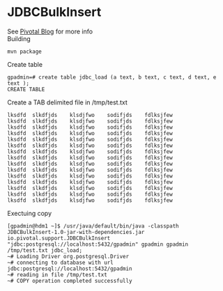# JDBCBulkInsert
See <a href="https://support.pivotal.io/hc/en-us/articles/204237003">Pivotal Blog</a> for more info<br>
Building
```
mvn package
```
Create table
```
gpadmin=# create table jdbc_load (a text, b text, c text, d text, e text );
CREATE TABLE
```
Create a TAB delimited file in /tmp/test.txt
```
lksdfd	slkdfjds	klsdjfwo	sodifjds	fdlksjfew
lksdfd	slkdfjds	klsdjfwo	sodifjds	fdlksjfew
lksdfd	slkdfjds	klsdjfwo	sodifjds	fdlksjfew
lksdfd	slkdfjds	klsdjfwo	sodifjds	fdlksjfew
lksdfd	slkdfjds	klsdjfwo	sodifjds	fdlksjfew
lksdfd	slkdfjds	klsdjfwo	sodifjds	fdlksjfew
lksdfd	slkdfjds	klsdjfwo	sodifjds	fdlksjfew
lksdfd	slkdfjds	klsdjfwo	sodifjds	fdlksjfew
lksdfd	slkdfjds	klsdjfwo	sodifjds	fdlksjfew
lksdfd	slkdfjds	klsdjfwo	sodifjds	fdlksjfew
lksdfd	slkdfjds	klsdjfwo	sodifjds	fdlksjfew
lksdfd	slkdfjds	klsdjfwo	sodifjds	fdlksjfew
lksdfd	slkdfjds	klsdjfwo	sodifjds	fdlksjfew
lksdfd	slkdfjds	klsdjfwo	sodifjds	fdlksjfew
lksdfd	slkdfjds	klsdjfwo	sodifjds	fdlksjfew
```
Exectuing copy
```
[gpadmin@hdm1 ~]$ /usr/java/default/bin/java -classpath JDBCBulkInsert-1.0-jar-with-dependencies.jar io.pivotal.support.JDBCBulkInsert "jdbc:postgresql://localhost:5432/gpadmin" gpadmin gpadmin /tmp/test.txt jdbc_load;
~# Loading Driver org.postgresql.Driver
~# connecting to database with url jdbc:postgresql://localhost:5432/gpadmin
~# reading in file /tmp/test.txt
~# COPY operation completed successfully
```

